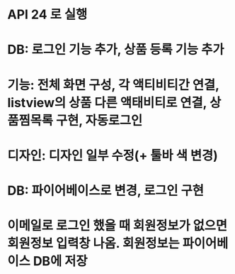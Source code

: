 # API 24 로 실행

# DB: 로그인 기능 추가, 상품 등록 기능 추가

# 기능: 전체 화면 구성, 각 액티비티간 연결, listview의 상품 다른 액태비티로 연결, 상품찜목록 구현, 자동로그인

# 디자인: 디자인 일부 수정(+ 툴바 색 변경)

# DB: 파이어베이스로 변경, 로그인 구현

# 이메일로 로그인 했을 때 회원정보가 없으면 회원정보 입력창 나옴. 회원정보는 파이어베이스 DB에 저장